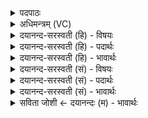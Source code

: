 <details><summary>पदपाठः</summary>

अनु॑। वी॒रैः। अनु॑। पु॒ष्या॒स्म॒। गोभिः॑। अनु॑। अश्वैः॑। अनु॑। सर्वे॑ण। पु॒ष्टैः। अनु॑। द्विप॒देति॒ द्विऽप॑दा। अनु॑। चतु॑ष्पदा। चतुः॑प॒देति॒ चतुः॑पदा। व॒यम्। दे॒वाः। नः॒। य॒ज्ञम्। ऋ॒तु॒थेत्यृ॑तु॒ऽथा। न॒य॒न्तु॒। १९।
</details>

<details><summary>अधिमन्त्रम् (VC)</summary>

- विद्वांसो देवता
- मुद्गल ऋषिः
- त्रिष्टुप्
- धैवतः
</details>

<details><summary>दयानन्द-सरस्वती (हि) - विषयः</summary>

फिर मनुष्यों को क्या करना चाहिये, इस विषय को अगले मन्त्र में कहा है ॥
</details>

<details><summary>दयानन्द-सरस्वती (हि) - पदार्थः</summary>

पदार्थान्वयभाषाः -  हे विद्वान् लोगो ! जैसे (वयम्) हम लोग (पुष्टैः) पुष्ट (वीरैः) प्रशस्त बलवाले वीरपुरुषों की (अनु, पुष्यास्म) पुष्टि से पुष्ट हों, बलवती (गोभिः) गौओं की पुष्टि से (अनु) पुष्ट हों, बलवान् (अश्वैः) घोड़े आदि की पुष्टि से (अनु) पुष्ट हों, (सर्वेण) सब की पुष्टि से (अनु) पुष्ट हों, (द्विपदा) दो पगवाले मनुष्य आदि प्राणियों की पुष्टि से (अनु) पुष्ट हों और (चतुष्पदा) चार पगवाले गौ आदि की (अनु) पुष्टि से पुष्ट हों, वैसे (देवाः) विद्वान् लोग (नः) हमारे (यज्ञम्) धर्मयुक्त व्यवहार को (ऋतुथा) ऋतुओं से (नयन्तु) प्राप्त करें ॥१९ ॥
</details>

<details><summary>दयानन्द-सरस्वती (हि) - भावार्थः</summary>

भावार्थभाषाः -  मनुष्यों को चाहिये कि वीर पुरुषों और पशुओं को अच्छे प्रकार पुष्ट करके पश्चात् आप पुष्ट हों और सदा वसन्तादि ऋतुओं के अनुकूल व्यवहार किया करें ॥१९ ॥
</details>

<details><summary>दयानन्द-सरस्वती (सं) - विषयः</summary>

पुनर्मनुष्यैः किं कर्त्तव्यमित्याह ॥
</details>

<details><summary>दयानन्द-सरस्वती (सं) - पदार्थः</summary>

पदार्थान्वयभाषाः -  हे विद्वांसो यथा वयं पुष्टैर्वीरैरनु पुष्यास्म पुष्टैर्गोभिरनुपुष्याम पुष्टैरश्वैरनुपुष्याम सर्वेणानुपुष्याम द्विपदाऽनुपुष्याम चतुष्पदानुपुष्याम तथा देवा नो यज्ञमृतुथा नयन्तु ॥१९ ॥
</details>

<details><summary>दयानन्द-सरस्वती (सं) - भावार्थः</summary>

भावार्थभाषाः -  मनुष्यैर्वीरपुरुषान् पशूंश्च सम्पोष्यानुपोषणीयम्। सदा ऋत्वनुकूलो व्यवहारः कर्त्तव्यश्च ॥१९ ॥
</details>

<details><summary>सविता जोशी ← दयानन्दः (म) - भावार्थः</summary>

भावार्थभाषाः -  माणसांनी वीर पुरुष व पशू यांना बलवान करावे व स्वतः बलवान व्हावे आणि नेहमी वसंत इत्यादी ऋतुनुसार व्यवहार करावा.
</details>